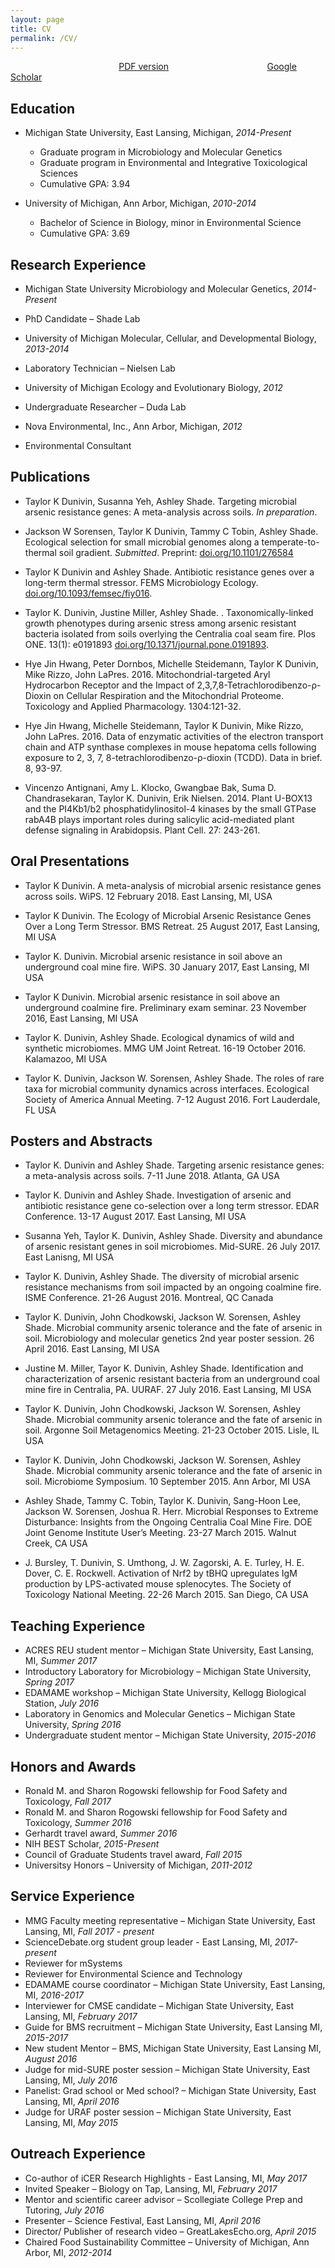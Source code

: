 ```yaml
---
layout: page
title: CV
permalink: /CV/
---
```


&nbsp; &nbsp; &nbsp; &nbsp; &nbsp; &nbsp;&nbsp; &nbsp; &nbsp; &nbsp; &nbsp; &nbsp;&nbsp; &nbsp; &nbsp; &nbsp; &nbsp; &nbsp;&nbsp; &nbsp; &nbsp; &nbsp; &nbsp; &nbsp;[PDF version](http://nbviewer.jupyter.org/github/dunivint/dunivint.github.io/blob/master/assets/Dunivin_CV_2018_su.pdf)&nbsp; &nbsp; &nbsp; &nbsp; &nbsp; &nbsp;&nbsp; &nbsp; &nbsp; &nbsp; &nbsp; &nbsp;&nbsp; &nbsp; &nbsp; &nbsp; &nbsp; &nbsp;&nbsp; &nbsp; &nbsp; &nbsp;[Google Scholar](https://scholar.google.com/citations?user=PQmQa9AAAAAJ&hl=en&oi=ao)

## Education
* Michigan State University, East Lansing, Michigan,			                                               _2014-Present_
  * Graduate program in Microbiology and Molecular Genetics
  * Graduate program in Environmental and Integrative Toxicological Sciences
  * Cumulative GPA: 3.94

* University of Michigan, Ann Arbor, Michigan,	 	                                    _2010-2014_
  * Bachelor of Science in Biology, minor in Environmental Science
  * Cumulative GPA: 3.69


## __Research Experience__
* Michigan State University Microbiology and Molecular Genetics,                                       _2014-Present_
* PhD Candidate – Shade Lab

* University of Michigan Molecular, Cellular, and Developmental Biology,                             _2013-2014_
* Laboratory Technician – Nielsen Lab

* University of Michigan Ecology and Evolutionary Biology,                                                     _2012_
* Undergraduate Researcher – Duda Lab

* Nova Environmental, Inc., Ann Arbor, Michigan,                                                                       _2012_
* Environmental Consultant
 
## Publications
* Taylor K Dunivin, Susanna Yeh, Ashley Shade. Targeting microbial arsenic resistance genes: A meta-analysis across soils. _In preparation_.

* Jackson W Sorensen, Taylor K Dunivin, Tammy C Tobin, Ashley Shade. Ecological selection for small microbial genomes along a temperate-to-thermal soil gradient. _Submitted_. Preprint: [doi.org/10.1101/276584](doi.org/10.1101/276584)

* Taylor K Dunivin and Ashley Shade. Antibiotic resistance genes over a long-term thermal stressor. FEMS Microbiology Ecology.  [doi.org/10.1093/femsec/fiy016](doi.org/10.1093/femsec/fiy016).

* Taylor K. Dunivin, Justine Miller, Ashley Shade. . Taxonomically-linked growth phenotypes during arsenic stress among arsenic resistant bacteria isolated from soils overlying the Centralia coal seam fire. Plos ONE. 13(1): e0191893 [doi.org/10.1371/journal.pone.0191893](doi.org/10.1371/journal.pone.0191893).

* Hye Jin Hwang, Peter Dornbos, Michelle Steidemann, Taylor K Dunivin, Mike Rizzo, John LaPres. 2016. Mitochondrial-targeted Aryl Hydrocarbon Receptor and the Impact of 2,3,7,8-Tetrachlorodibenzo-ρ-Dioxin on Cellular Respiration and the Mitochondrial Proteome. Toxicology and Applied Pharmacology. 1304:121-32.

* Hye Jin Hwang, Michelle Steidemann, Taylor K Dunivin, Mike Rizzo, John LaPres. 2016. Data of enzymatic activities of the electron transport chain and ATP synthase complexes in mouse hepatoma cells following exposure to 2, 3, 7, 8-tetrachlorodibenzo-ρ-dioxin (TCDD). Data in brief. 8, 93-97. 

* Vincenzo Antignani, Amy L. Klocko, Gwangbae Bak, Suma D. Chandrasekaran, Taylor K. Dunivin, Erik Nielsen. 2014. Plant U-BOX13 and the PI4Kb1/b2 phosphatidylinositol-4 kinases by the small GTPase rabA4B plays important roles during salicylic acid-mediated plant defense signaling in Arabidopsis. Plant Cell. 27: 243-261.


## __Oral Presentations__
* Taylor K Dunivin. A meta-analysis of microbial arsenic resistance genes across soils. WiPS. 12 February 2018. East Lansing, MI, USA

* Taylor K Dunivin. The Ecology of Microbial Arsenic Resistance Genes Over a Long Term Stressor. BMS Retreat. 25 August 2017, East Lansing, MI USA

* Taylor K. Dunivin. Microbial arsenic resistance in soil above an underground coal mine fire. WiPS. 30 January 2017, East Lansing, MI USA

* Taylor K Dunivin. Microbial arsenic resistance in soil above an underground coalmine fire. Preliminary exam seminar. 23 November 2016, East Lansing, MI USA

* Taylor K. Dunivin, Ashley Shade. Ecological dynamics of wild and synthetic microbiomes. MMG UM Joint Retreat. 16-19 October 2016. Kalamazoo, MI USA

* Taylor K. Dunivin, Jackson W. Sorensen, Ashley Shade. The roles of rare taxa for microbial community dynamics across interfaces. Ecological Society of America Annual Meeting. 7-12 August 2016. Fort Lauderdale, FL USA


## __Posters and Abstracts__
* Taylor K. Dunivin and Ashley Shade. Targeting arsenic resistance genes: a meta-analysis across soils. 7-11 June 2018. Atlanta, GA USA

* Taylor K. Dunivin and Ashley Shade. Investigation of arsenic and antibiotic resistance gene co-selection over a long term stressor. EDAR Conference. 13-17 August 2017. East Lansing, MI USA

* Susanna Yeh, Taylor K. Dunivin,  Ashley Shade. Diversity and abundance of arsenic resistant genes in soil microbiomes. Mid-SURE. 26 July 2017. East Lanisng, MI USA

* Taylor K. Dunivin, Ashley Shade. The diversity of microbial arsenic resistance mechanisms from soil impacted by an ongoing coalmine fire. ISME Conference. 21-26 August 2016. Montreal, QC Canada

* Taylor K. Dunivin, John Chodkowski, Jackson W. Sorensen, Ashley Shade. Microbial community arsenic tolerance and the fate of arsenic in soil. Microbiology and molecular genetics 2nd year poster session. 26 April 2016. East Lansing, MI USA

* Justine M. Miller, Tayor K. Dunivin, Ashley Shade. Identification and characterization of arsenic resistant bacteria from an underground coal mine fire in Centralia, PA. UURAF. 27 July 2016. East Lansing, MI USA

* Taylor K. Dunivin, John Chodkowski, Jackson W. Sorensen, Ashley Shade. Microbial community arsenic tolerance and the fate of arsenic in soil. Argonne Soil Metagenomics Meeting. 21-23 October 2015. Lisle, IL USA

* Taylor K. Dunivin, John Chodkowski, Jackson W. Sorensen, Ashley Shade. Microbial community arsenic tolerance and the fate of arsenic in soil. Microbiome Symposium. 10 September 2015. Ann Arbor, MI USA

* Ashley Shade, Tammy C. Tobin, Taylor K. Dunivin, Sang-Hoon Lee, Jackson W. Sorensen, Joshua R. Herr.  Microbial Responses to Extreme Disturbance:  Insights from the Ongoing Centralia Coal Mine Fire.  DOE Joint Genome Institute User’s Meeting.  23-27 March 2015. Walnut Creek, CA USA

* J. Bursley, T. Dunivin, S. Umthong, J. W. Zagorski, A. E. Turley, H. E. Dover, C. E. Rockwell. Activation of Nrf2 by tBHQ upregulates IgM production by LPS-activated mouse splenocytes. The Society of Toxicology National Meeting. 22-26 March 2015. San Diego, CA USA 

## __Teaching Experience__
* ACRES REU student mentor – Michigan State University, East Lansing, MI,			          _Summer 2017_
*	Introductory Laboratory for Microbiology – Michigan State University,                _Spring 2017_
*	EDAMAME workshop – Michigan State University, Kellogg Biological Station,          _July 2016_
*	Laboratory in Genomics and Molecular Genetics – Michigan State University,        _Spring 2016_
*	Undergraduate student mentor – Michigan State University, 		          _2015-2016_

## __Honors and Awards__
*	Ronald M. and Sharon Rogowski fellowship for Food Safety and Toxicology,	                                    _Fall 2017_
*	Ronald M. and Sharon Rogowski fellowship for Food Safety and Toxicology,	                                    _Summer 2016_
*	Gerhardt travel award,					  			                       _Summer 2016_
*	NIH BEST Scholar,									                       _2015-Present_
*	Council of Graduate Students travel award,							          _Fall 2015_
*	Universitsy Honors – University of Michigan,						                       _2011-2012_

## __Service Experience__
* MMG Faculty meeting representative – Michigan State University, East Lansing, MI, _Fall 2017 - present_ 
* ScienceDebate.org student group leader - East Lansing, MI,          		         _2017-present_
* Reviewer for mSystems
* Reviewer for Environmental Science and Technology
*	EDAMAME course coordinator – Michigan State University, East Lansing, MI,          		         _2016-2017_
*	Interviewer for CMSE candidate – Michigan State University, East Lansing, MI,                                _February 2017_
*	Guide for BMS recruitment – Michigan State University, East Lansing MI,                                        _2015-2017_
*	New student Mentor – BMS, Michigan State University, East Lansing MI,                                            _August 2016_
*	Judge for mid-SURE poster session – Michigan State University, East Lansing, MI,		         _July 2016_
*	Panelist: Grad school or Med school? – Michigan State University, East Lansing, MI,                     _April 2016_
*	Judge for URAF poster session – Michigan State University, East Lansing, MI,			         _May 2015_

## __Outreach Experience__
* Co-author of iCER Research Highlights - East Lansing, MI,							          _May 2017_
*	Invited Speaker – Biology on Tap, Lansing, MI,							          _February 2017_
*	Mentor and scientific career advisor – Scollegiate College Prep and Tutoring,	          _July 2016_
*	Presenter – Science Festival, East Lansing, MI,							          _April 2016_
*	Director/ Publisher of research video – GreatLakesEcho.org,      _April 2015_
*	Chaired Food Sustainability Committee – University of Michigan, Ann Arbor, MI,		          _2012-2014_




